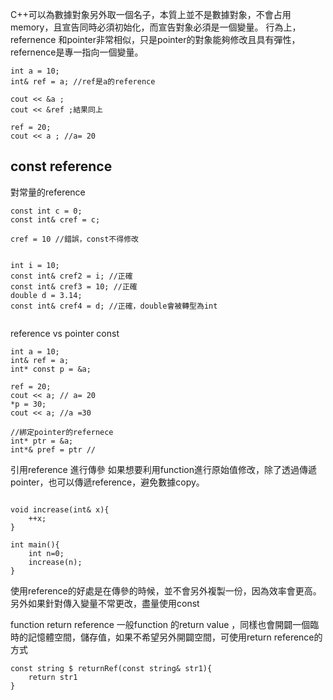 C++可以為數據對象另外取一個名子，本質上並不是數據對象，不會占用memory，且宣告同時必須初始化，而宣告對象必須是一個變量。
行為上，refernence 和pointer非常相似，只是pointer的對象能夠修改且具有彈性，refernence是專一指向一個變量。
```
int a = 10;
int& ref = a; //ref是a的reference

cout << &a ;
cout << &ref ;結果同上

ref = 20;
cout << a ; //a= 20

```


## const reference
對常量的reference
```
const int c = 0;
const int& cref = c;

cref = 10 //錯誤，const不得修改


int i = 10;
const int& cref2 = i; //正確
const int& cref3 = 10; //正確
double d = 3.14;
const int& cref4 = d; //正確，double會被轉型為int


```


reference vs pointer const  
```
int a = 10;
int& ref = a;
int* const p = &a;

ref = 20;
cout << a; // a= 20
*p = 30;
cout << a; //a =30

//綁定pointer的refernece
int* ptr = &a;
int*& pref = ptr //

```


引用reference 進行傳參
如果想要利用function進行原始值修改，除了透過傳遞pointer，也可以傳遞reference，避免數據copy。
```

void increase(int& x){
	++x;
}

int main(){
	int n=0;
	increase(n);
}
```

使用reference的好處是在傳參的時候，並不會另外複製一份，因為效率會更高。
另外如果針對傳入變量不常更改，盡量使用const



function return reference
一般function 的return value ，同樣也會開闢一個臨時的記憶體空間，儲存值，如果不希望另外開闢空間，可使用return reference的方式


```
const string $ returnRef(const string& str1){
	return str1
}


```